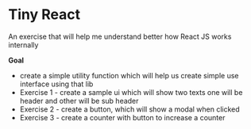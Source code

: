# Tiny React


An exercise that will help me understand better how React JS works internally

**Goal**
- create a simple utility function which will help us create simple use interface using that lib
- Exercise 1 -  create a sample ui which will show two texts one will be header and other will be sub header
- Exercise 2 - create a button, which will show a modal when clicked
- Exercise 3 -  create a counter with button to increase a counter

